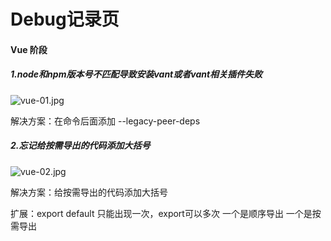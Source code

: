 # Debug记录页

#### **Vue 阶段**

##### 1.node和npm版本号不匹配导致安装vant或者vant相关插件失败

![vue-01.jpg](/Users/xiaozhang/Desktop/xzorxz.github.io/docs/debug/assets/vue-01.jpeg)

解决方案：在命令后面添加 --legacy-peer-deps

##### 2.忘记给按需导出的代码添加大括号

![vue-02.jpg](/Users/xiaozhang/Desktop/xzorxz.github.io/docs/debug/assets/vue-02.jpeg)

解决方案：给按需导出的代码添加大括号

扩展：export default 只能出现一次，export可以多次 一个是顺序导出 一个是按需导出